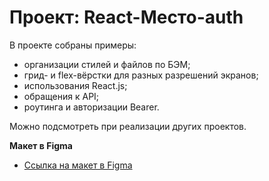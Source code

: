 # Проект: React-Место-auth

В проекте собраны примеры:
- организации стилей и файлов по БЭМ;
- грид- и flex-вёрстки для разных разрешений экранов;
- использования React.js;
- обращения к API;
- роутинга и авторизации Bearer.

Можно подсмотреть при реализации других проектов.

**Макет в Figma**

* [Ссылка на макет в Figma](https://www.figma.com/file/2cn9N9jSkmxD84oJik7xL7/JavaScript.-Sprint-4?node-id=0%3A1)

